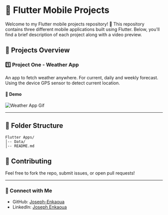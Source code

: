 # 📱 Flutter Mobile Projects

Welcome to my Flutter mobile projects repository! 🚀 This repository contains three different mobile applications built using Flutter. Below, you'll find a brief description of each project along with a video preview. 

## 📌 Projects Overview

### 1️⃣ Project One - Weather App
An app to fetch weather anywhere. For current, daily and weekly forecast. Using the device GPS sensor to detect current location.

#### 🎥 Demo
![Weather App Gif](https://github.com/Joseph-Enkaoua/Mobile-Applications/blob/main/1%20Weather%20App/Short%20Recording.gif)

---

## 📂 Folder Structure
```
Flutter Apps/
│-- Data/
│-- README.md
```

## 🤝 Contributing
Feel free to fork the repo, submit issues, or open pull requests!

---
### 🔗 Connect with Me
- GitHub: [Joseph-Enkaoua](https://github.com/Joseph-Enkaoua)
- LinkedIn: [Joseph Enkaoua](https://www.linkedin.com/in/joseph-e/)
